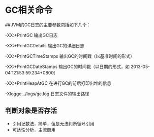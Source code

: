# GC相关命令

##JVM的GC日志的主要参数包括如下几个：

-XX:+PrintGC 输出GC日志

-XX:+PrintGCDetails 输出GC的详细日志

-XX:+PrintGCTimeStamps 输出GC的时间戳（以基准时间的形式）

-XX:+PrintGCDateStamps 输出GC的时间戳（以日期的形式，如 2013-05-04T21:53:59.234+0800）

-XX:+PrintHeapAtGC 在进行GC的前后打印出堆的信息

-Xloggc:../logs/gc.log 日志文件的输出路径

## 判断对象是否存活
- 引用记数法，简单，但是无法判断循环引用  
- 可达性分析，主流商用
